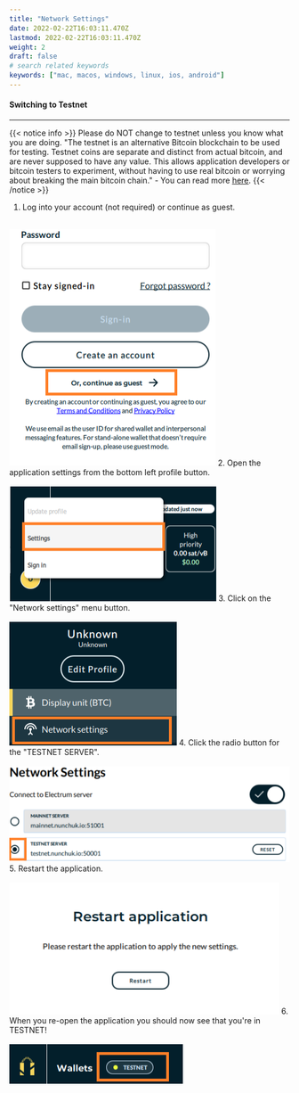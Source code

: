 ```yaml
---
title: "Network Settings"
date: 2022-02-22T16:03:11.470Z
lastmod: 2022-02-22T16:03:11.470Z
weight: 2
draft: false
# search related keywords
keywords: ["mac, macos, windows, linux, ios, android"]
---
```


#### Switching to Testnet
<hr>

{{< notice info >}}
Please do NOT change to testnet unless you know what you are doing. "The testnet is an alternative Bitcoin blockchain to be used for testing. Testnet coins are separate and distinct from actual bitcoin, and are never supposed to have any value. This allows application developers or bitcoin testers to experiment, without having to use real bitcoin or worrying about breaking the main bitcoin chain." - You can read more <u>[here](https://en.bitcoin.it)</u>.
{{< /notice >}}

1. Log into your account (not required) or continue as guest. <br/><br/>
<img src = loginScreen.png alt = "Login screen (Screenshot)"/>
2. Open the application settings from the bottom left profile button.<br/><br/>
<img src = settingsButton.png alt = "Settings button (Screenshot)"/>
3. Click on the "Network settings" menu button.<br/><br/>
<img src = networkSettingsButton.png alt = "Network Settings button (Screenshot)"/>
4. Click the radio button for the "TESTNET SERVER".<br/><br/>
<img src = testnetRadioBttn.png alt = "Testnet Radio button (Screenshot)"/>
5. Restart the application.<br/><br/>
<img src = restartApp.png alt = "Restart Application button (Screenshot)"/>
6. When you re-open the application you should now see that you're in TESTNET!<br/><br/>
<img src = testnetConfirmed.png alt = "You're now in Testnet! (Screenshot)"/>
